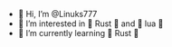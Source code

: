 - 👋 Hi, I’m @Linuks777
- 👀 I’m interested in 🚀 Rust 🚀 and 🌚 lua 🌝
- 🌱 I’m currently learning 🚀 Rust 🚀

<!---
Linuks777/Linuks777 is a ✨ special ✨ repository because its `README.md` (this file) appears on your GitHub profile.
You can click the Preview link to take a look at your changes.
--->
